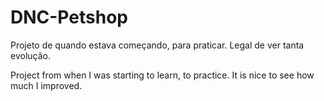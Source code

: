 ﻿# DNC-Petshop

Projeto de quando estava começando, para praticar. Legal de ver tanta evolução.


Project from when I was starting to learn, to practice. It is nice to see how much I improved.
